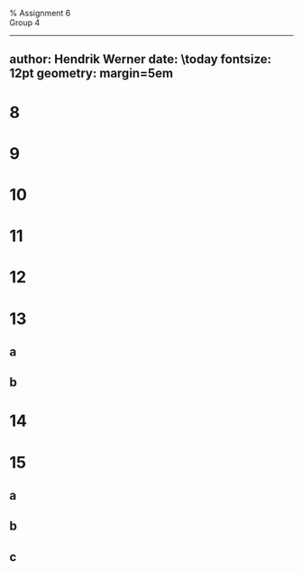 % Assignment 6\
	Group 4

---
author: Hendrik Werner
date: \today
fontsize: 12pt
geometry: margin=5em
---

# 8

# 9

# 10

# 11

# 12

# 13
## a
## b

# 14

# 15
## a
## b
## c
